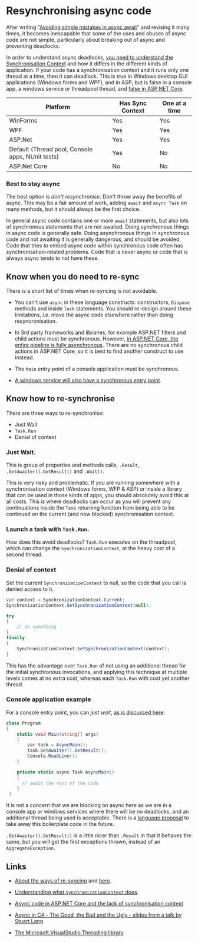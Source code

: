 # Resynchronising async code

After writing "[Avoiding simple mistakes in async await](./AsyncBasicMistakes)" and revising it many times, 
it becomes inescapable that some of the uses and abuses of async code are not simple, particularly about breaking out of async and preventing deadlocks.

In order to understand async deadlocks, [you need to understand the Synchronisation Context](https://msdn.microsoft.com/en-us/magazine/gg598924.aspx) 
and how it differs in the different kinds of application. 
If your code has a synchronisation context and it runs only one thread at a time, then it can deadlock. 
This is true in Windows desktop GUI applications (Windows forms and WPF), and in ASP; 
but is false in a console app, a windows service or threadpool thread, and [false in ASP.NET Core](http://blog.stephencleary.com/2017/03/aspnetcore-synchronization-context.html). 

| Platform                                         | Has Sync Context | One at a time |
|--------------------------------------------------|------------------|---------------|
| WinForms                                         | Yes              | Yes           |
| WPF                                              | Yes              | Yes           |
| ASP.Net                                          | Yes              | Yes           |
| Default (Thread pool, Console apps, NUnit tests) | Yes              | No            |
| ASP.Net Core                                     | No               | No            |


### Best to stay async

The best option is *don't resynchronise*. Don't throw away the benefits of async. This may be a fair amount of work, adding `await` and `async Task` on many methods, but it should always be the first choice.

In general async code contains one or more `await` statements, but also lots of synchronous statements that are not awaited. Doing synchronous things in async code is generally safe. Doing asynchronous things in synchronous code and not awaiting it is generally dangerous, and should be avoided. Code that tries to embed async code within synchronous code often has synchronisation-related problems. Code that is never async or code that is always async tends to not have these.

## Know when you do need to re-sync

There is a short list of times when re-syncing is not avoidable.

- You can't use `async` in these language constructs: constructors, `Dispose` methods and inside `lock` statements. You should re-design around these limitations, i.e. move the async code elsewhere rather than doing resyncronisation.

- In 3rd party frameworks and libraries, for example ASP.NET filters and child actions must be synchronous. However, [in ASP.NET Core, the entire pipeline is fully asynchronous](http://blog.stephencleary.com/2017/03/aspnetcore-synchronization-context.html). There are no synchronous child actions in ASP.NET Core, so it is best to find another construct to use instead.

- The `Main` entry point of a console application must be synchronous. 

- [A windows service will also have a synchronous entry point](http://stackoverflow.com/questions/39656932/how-to-handle-async-start-errors-in-topshelf).

## Know how to re-synchronise

There are three ways to re-synchronise:

* Just Wait
* `Task.Run`
* Denial of context

### Just Wait.

This is group of properties and methods calls,  `.Result`, `.GetAwaiter().GetResult()` and `.Wait()`. 

This is very risky and problematic. If you are running somewhere with a synchronisation context (Windows forms, WFP & ASP) or inside a library that can be used in those kinds of apps, you should absolutely avoid this at all costs. 
This is where deadlocks can occur as you will prevent any continuations inside the `Task` returning function from being able to be continued on the current (and now blocked) synchronisation context.

### Launch a task with `Task.Run`.

How does this avoid deadlocks? `Task.Run` executes on the threadpool, which can change the `SynchronizationContext`, at the heavy cost of a second thread.

### Denial of context

Set the current `SynchronizationContext` to null, so the code that you call is denied access to it.

```csharp
var context = SynchronizationContext.Current;
SynchronizationContext.SetSynchronizationContext(null);

try
{
	// do something
}
finally
{
	SynchronizationContext.SetSynchronizationContext(context);
}
```

This has the advantage over `Task.Run` of not using an additional thread for the initial synchronous invocations, and applying this technique at multiple levels comes at no extra cost, whereas each `Task.Run` with cost yet another thread.

### Console application example

For a console entry point, you can *just wait*, [as is discussed here](http://stackoverflow.com/questions/9208921/cant-specify-the-async-modifier-on-the-main-method-of-a-console-app):
 
```csharp
class Program
{
	static void Main(string[] args)
	{
		var task = AsyncMain();
		task.GetAwaiter().GetResult();
		Console.ReadLine();
	}

	private static async Task AsyncMain()
	{
	  // await the rest of the code
	}
 }  
```
It is not a concern that we are blocking on async here as we are in a console app or windows services where there will be no deadlocks, and an additional thread being used is acceptable. There is a [language proposal](https://github.com/dotnet/csharplang/blob/master/proposals/async-main.md) to take away this boilerplate code in the future.

`.GetAwaiter().GetResult()` is a little nicer than `.Result` in that it behaves the same, but you will get the first exceptions thrown, instead of an `AggregateException`.

## Links

* [About the ways of re-syncing](http://stackoverflow.com/questions/42223162/task-run-vs-null-synchronizationcontext/) and [here](http://stackoverflow.com/questions/25095243/set-synchronizationcontext-to-null-instead-of-using-configureawaitfalse/).

* [Understanding what `SynchronizationContext` does](http://stackoverflow.com/questions/18097471/what-does-synchronizationcontext-do).

* [Async code in ASP.NET Core and the lack of synchronisation context](http://blog.stephencleary.com/2017/03/aspnetcore-synchronization-context.html)

* [Async in C# - The Good, the Bad and the Ugly - slides from a talk by Stuart Lang](https://speakerdeck.com/slang25/async-in-c-number-the-good-the-bad-and-the-ugly)

* [The Microsoft.VisualStudio.Threading library](https://github.com/Microsoft/vs-threading/)